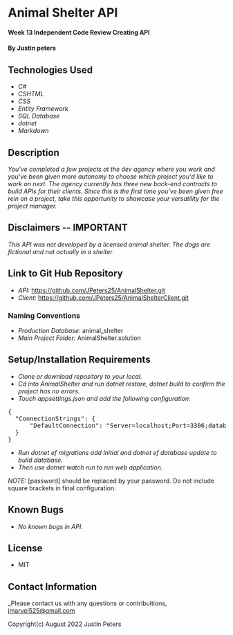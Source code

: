 # Animal Shelter API

#### Week 13 Independent Code Review Creating API

#### By Justin peters

## Technologies Used

* _C#_
* _CSHTML_
* _CSS_
* _Entity Framework_
* _SQL Database_
* _dotnet_
* _Markdown_

## Description

_You've completed a few projects at the dev agency where you work and you've been given more autonomy to choose which project you'd like to work on next. The agency currently has three new back-end contracts to build APIs for their clients. Since this is the first time you've been given free rein on a project, take this opportunity to showcase your versatility for the project manager._

## Disclaimers -- IMPORTANT

_This API was not developed by a licensed animal shelter. The dogs are fictional and not actually in a shelter_

## Link to Git Hub Repository
* _API:_ https://github.com/JPeters25/AnimalShelter.git
* _Client:_ https://github.com/JPeters25/AnimalShelterClient.git

###  Naming Conventions

* _Production Database:_ animal_shelter
* _Main Project Folder:_ AnimalShelter.solution

## Setup/Installation Requirements

* _Clone or download repository to your local._
* _Cd into AnimalShelter and run dotnet restore, dotnet build to confirm the project has no errors._
* _Touch appsettings.json and add the following configuration:_

<pre>{
  "ConnectionStrings": {
      "DefaultConnection": "Server=localhost;Port=3306;database=[animal_shelter];uid=root;pwd=[password];"
  }
}</pre>

* _Run dotnet ef migrations add Initial and dotnet ef database update to build database._
* _Then use dotnet watch run to run web application._

_NOTE:_ [password] should be replaced by your password. Do not include square brackets in final configuration.

## Known Bugs

* _No known bugs in API._

## License

* MIT

## Contact Information

_Please contact us with any questions or contribuitions, jmarvel525@gmail.com

Copyright(c) August 2022 Justin Peters